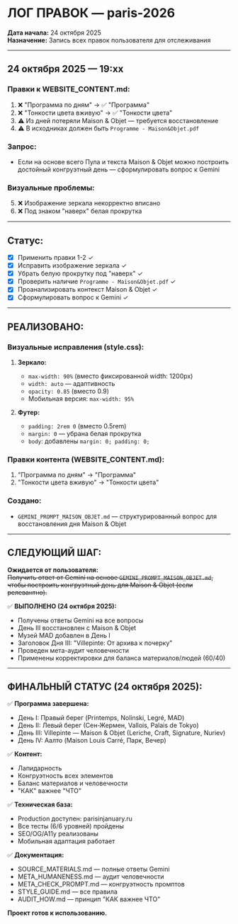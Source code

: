 # ЛОГ ПРАВОК — paris-2026

**Дата начала:** 24 октября 2025  
**Назначение:** Запись всех правок пользователя для отслеживания

---

## 24 октября 2025 — 19:xx

### Правки к WEBSITE_CONTENT.md:

1. ❌ "Программа по дням" → ✅ "Программа"
2. ❌ "Тонкости цвета вживую" → ✅ "Тонкости цвета"
3. ⚠️ Из дней потеряли Maison & Objet — требуется восстановление
4. ⚠️ В исходниках должен быть `Programme - Maison&Objet.pdf`

### Запрос:
- Если на основе всего Пула и текста Maison & Objet можно построить достойный конгруэтный день — сформулировать вопрос к Gemini

### Визуальные проблемы:
5. ❌ Изображение зеркала некорректно вписано
6. ❌ Под знаком "наверх" белая прокрутка

---

## Статус:
- [x] Применить правки 1-2 ✓
- [x] Исправить изображение зеркала ✓
- [x] Убрать белую прокрутку под "наверх" ✓
- [x] Проверить наличие `Programme - Maison&Objet.pdf` ✓
- [x] Проанализировать контекст Maison & Objet ✓
- [x] Сформулировать вопрос к Gemini ✓

---

## РЕАЛИЗОВАНО:

### Визуальные исправления (style.css):
1. **Зеркало:**
   - `max-width: 90%` (вместо фиксированной width: 1200px)
   - `width: auto` — адаптивность
   - `opacity: 0.85` (вместо 0.9)
   - Мобильная версия: `max-width: 95%`

2. **Футер:**
   - `padding: 2rem 0` (вместо 0.5rem)
   - `margin: 0` — убрана белая прокрутка
   - `body`: добавлены `margin: 0; padding: 0;`

### Правки контента (WEBSITE_CONTENT.md):
1. "Программа по дням" → "Программа"
2. "Тонкости цвета вживую" → "Тонкости цвета"

### Создано:
- `GEMINI_PROMPT_MAISON_OBJET.md` — структурированный вопрос для восстановления дня Maison & Objet

---

## СЛЕДУЮЩИЙ ШАГ:

**Ожидается от пользователя:**  
~~Получить ответ от Gemini на основе `GEMINI_PROMPT_MAISON_OBJET.md`, чтобы построить конгруэтный день для Maison & Objet (если релевантно).~~

✅ **ВЫПОЛНЕНО (24 октября 2025):**
- Получены ответы Gemini на все вопросы
- День III восстановлен с Maison & Objet
- Музей MAD добавлен в День I
- Заголовок Дня III: "Villepinte: От архива к почерку"
- Проведен мета-аудит человечности
- Применены корректировки для баланса материалов/людей (60/40)

---

## ФИНАЛЬНЫЙ СТАТУС (24 октября 2025):

✅ **Программа завершена:**
- День I: Правый берег (Printemps, Nolinski, Legré, MAD)
- День II: Левый берег (Сен-Жермен, Vallois, Palais de Tokyo)
- День III: Villepinte — Maison & Objet (Leriche, Craft, Signature, Nuriev)
- День IV: Аалто (Maison Louis Carré, Парк, Вечер)

✅ **Контент:**
- Лапидарность
- Конгруэтность всех элементов
- Баланс материалов и человечности
- "КАК" важнее "ЧТО"

✅ **Техническая база:**
- Production доступен: parisinjanuary.ru
- Все тесты (6/6 уровней) пройдены
- SEO/OG/A11y реализованы
- Мобильная адаптация работает

✅ **Документация:**
- SOURCE_MATERIALS.md — полные ответы Gemini
- META_HUMANENESS.md — аудит человечности
- META_CHECK_PROMPT.md — конгруэтность промптов
- STYLE_GUIDE.md — все правила
- AUDIT_HOW.md — принцип "КАК важнее ЧТО"

**Проект готов к использованию.**

